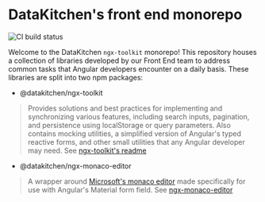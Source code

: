 # DataKitchen's front end monorepo
![CI build status](https://github.com/DataKitchen/ngx-toolkit/actions/workflows/version.yml/badge.svg)

Welcome to the DataKitchen `ngx-toolkit` monorepo! This repository houses a collection of libraries developed by our Front End team to address common tasks that Angular developers encounter on a daily basis. These libraries are split into <!-- three --> two npm packages:
  - @datakitchen/ngx-toolkit
  > Provides solutions and best practices for implementing and synchronizing various features, including search inputs, pagination, and persistence using localStorage or query parameters. Also contains mocking utilities, a simplified version of Angular's typed reactive forms, and other small utilities that any Angular developer may need. See [ngx-toolkit's readme](https://github.com/DataKitchen/ngx-toolkit/blob/master/projects/core/README.md)
  - @datakitchen/ngx-monaco-editor
  > A wrapper around [Microsoft's monaco editor](https://microsoft.github.io/monaco-editor/) made specifically for use with Angular's Material form field. See [ngx-monaco-editor](https://github.com/DataKitchen/ngx-toolkit/blob/master/projects/ngx-monaco-editor/README.md)
  <!-- - @datakitchen/rxjs-marbles -->
  <!-- > A wrapper around rxjs' TestScheduler which is easier to use in unit tests and play nice with the `rxjs-scheduler` provider in `ngx-toolkit`  -->
  <!---->
